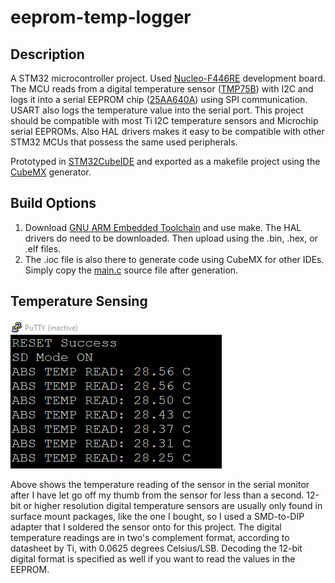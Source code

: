 # eeprom-temp-logger
## Description
A STM32 microcontroller project. Used [Nucleo-F446RE](https://www.st.com/en/evaluation-tools/nucleo-f446re.html) development board. 
The MCU reads from a digital temperature sensor ([TMP75B](https://www.ti.com/lit/ds/symlink/tmp75b.pdf?ts=1611471999214&ref_url=https%253A%252F%252Fwww.google.com%252F)) 
with I2C and logs it into a serial EEPROM chip ([25AA640A](http://ww1.microchip.com/downloads/en/DeviceDoc/21830F.pdf)) using SPI communication. USART also logs the temperature
value into the serial port. This project should be compatible with most Ti I2C temperature sensors and Microchip serial EEPROMs. Also HAL drivers makes it easy to be compatible
with other STM32 MCUs that possess the same used peripherals.

Prototyped in [STM32CubeIDE](https://www.st.com/en/development-tools/stm32cubeide.html) and exported as a makefile project using the [CubeMX](https://www.st.com/en/development-tools/stm32cubemx.html) generator.

## Build Options
1. Download [GNU ARM Embedded Toolchain](https://developer.arm.com/tools-and-software/open-source-software/developer-tools/gnu-toolchain/gnu-rm/downloads) and use make. 
The HAL drivers do need to be downloaded. Then upload using the .bin, .hex, or .elf files. 
2. The .ioc file is also there to generate code using CubeMX for other IDEs. Simply copy the [main.c](Core/Src/main.c) source file after generation.


## Temperature Sensing

![Serial Com](/images/serial_com.png)

Above shows the temperature reading of the sensor in the serial monitor after I have let go off my thumb from the sensor for less than a second. 12-bit or higher resolution digital temperature sensors are usually only found in surface mount packages, like the one I bought, so I used a SMD-to-DIP adapter that I soldered the sensor onto for this project. The digital temperature readings are in two's complement format, according to datasheet by Ti, with 0.0625 degrees Celsius/LSB. Decoding the 12-bit digital format is specified as well if you want to read the values in the EEPROM.
